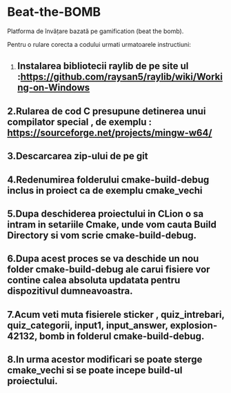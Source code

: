 # Beat-the-BOMB
Platforma de învățare bazată pe gamification (beat the bomb).

Pentru o rulare corecta a codului urmati urmatoarele instructiuni:
1. Instalarea bibliotecii raylib de pe site ul :https://github.com/raysan5/raylib/wiki/Working-on-Windows
   -
2.Rularea de cod C presupune detinerea unui compilator special , de exemplu : https://sourceforge.net/projects/mingw-w64/
  -
3.Descarcarea zip-ului de pe git
  -
4.Redenumirea folderului cmake-build-debug inclus in proiect ca de exemplu cmake_vechi
  -
5.Dupa deschiderea proiectului in CLion o sa intram in setariile Cmake, unde vom cauta Build Directory si vom scrie cmake-build-debug.
  -
6.Dupa acest proces se va deschide un nou folder cmake-build-debug ale carui fisiere vor contine calea absoluta updatata pentru dispozitivul dumneavoastra.
  -
7.Acum veti muta fisierele sticker , quiz_intrebari, quiz_categorii, input1, input_answer, explosion-42132, bomb in folderul cmake-build-debug.
  -
8.In urma acestor modificari se poate sterge cmake_vechi si se poate incepe build-ul proiectului.
  -
